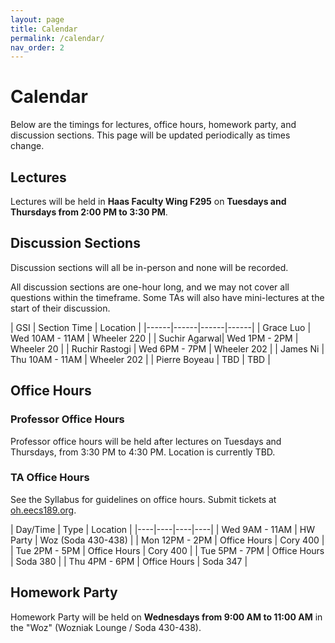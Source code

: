 ```yaml
---
layout: page
title: Calendar
permalink: /calendar/
nav_order: 2
---
```


# Calendar
Below are the timings for lectures, office hours, homework party, and discussion sections. This page will be updated periodically as times change.

## Lectures
Lectures will be held in **Haas Faculty Wing F295** on **Tuesdays and Thursdays from 2:00 PM to 3:30 PM**.

## Discussion Sections

Discussion sections will all be in-person and none will be recorded.

All discussion sections are one-hour long, and we may not cover all questions within the timeframe. Some TAs will also have mini-lectures at the start of their discussion.

| GSI |   Section Time  | Location       |
|------|------|------|------|
| Grace Luo | Wed 10AM - 11AM | Wheeler 220 |
| Suchir Agarwal| Wed 1PM - 2PM | Wheeler 20 |
| Ruchir Rastogi | Wed 6PM - 7PM | Wheeler 202 |
| James Ni | Thu 10AM - 11AM | Wheeler 202 |
| Pierre Boyeau | TBD | TBD |

## Office Hours

### Professor Office Hours
Professor office hours will be held after lectures on Tuesdays and Thursdays, from 3:30 PM to 4:30 PM. Location is currently TBD.

### TA Office Hours

See the Syllabus for guidelines on office hours. Submit tickets at [oh.eecs189.org](https://oh.eecs189.org).

| Day/Time             |    Type      |   Location            |
|----|----|----|----|
| Wed 9AM - 11AM     |    HW Party  |   Woz (Soda 430-438)  |
| Mon 12PM - 2PM     |    Office Hours  |   Cory 400  |
| Tue 2PM - 5PM      |    Office Hours  |   Cory 400  |
| Tue 5PM - 7PM      |    Office Hours  |   Soda 380  |
| Thu 4PM - 6PM      |    Office Hours  |   Soda 347  |

## Homework Party
Homework Party will be held on **Wednesdays from 9:00 AM to 11:00 AM** in the "Woz" (Wozniak Lounge / Soda 430-438).
